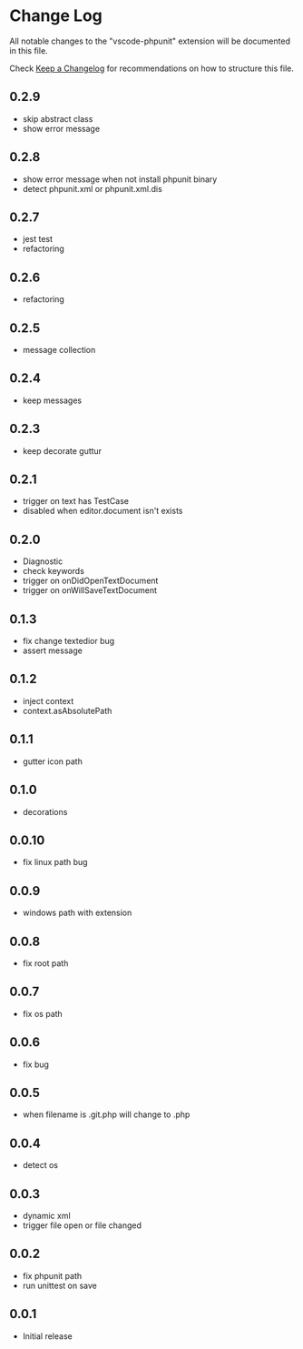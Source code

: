 # Change Log
All notable changes to the "vscode-phpunit" extension will be documented in this file.

Check [Keep a Changelog](http://keepachangelog.com/) for recommendations on how to structure this file.

## 0.2.9
- skip abstract class
- show error message

## 0.2.8
- show error message when not install phpunit binary
- detect phpunit.xml or phpunit.xml.dis

## 0.2.7
- jest test
- refactoring

## 0.2.6
- refactoring

## 0.2.5
- message collection

## 0.2.4
- keep messages

## 0.2.3
- keep decorate guttur

## 0.2.1
- trigger on text has TestCase
- disabled when editor.document isn't exists

## 0.2.0
- Diagnostic
- check keywords
- trigger on onDidOpenTextDocument
- trigger on onWillSaveTextDocument

## 0.1.3
- fix change textedior bug
- assert message

## 0.1.2
- inject context
- context.asAbsolutePath

## 0.1.1
- gutter icon path

## 0.1.0
- decorations

## 0.0.10
- fix linux path bug

## 0.0.9
- windows path with extension

## 0.0.8
- fix root path

## 0.0.7
- fix os path

## 0.0.6
- fix bug

## 0.0.5
- when filename is .git.php will change to .php

## 0.0.4
- detect os

## 0.0.3
- dynamic xml
- trigger file open or file changed

## 0.0.2
- fix phpunit path
- run unittest on save

## 0.0.1
- Initial release